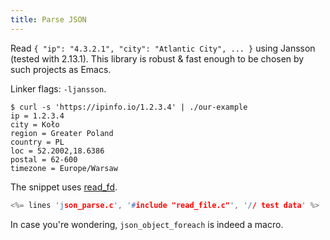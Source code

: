 ```yaml
---
title: Parse JSON
---
```


Read `{ "ip": "4.3.2.1", "city": "Atlantic City", ... }` using Jansson
(tested with 2.13.1). This library is robust & fast enough to be
chosen by such projects as Emacs.

Linker flags: `-ljansson`.

~~~
$ curl -s 'https://ipinfo.io/1.2.3.4' | ./our-example
ip = 1.2.3.4
city = Koło
region = Greater Poland
country = PL
loc = 52.2002,18.6386
postal = 62-600
timezone = Europe/Warsaw
~~~

The snippet uses [read_fd](#read_file).

```c
<%= lines 'json_parse.c', '#include "read_file.c"', '// test data' %>
```

In case you're wondering, `json_object_foreach` is indeed a macro.
